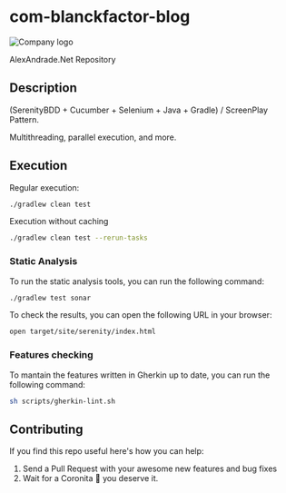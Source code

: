 # com-blanckfactor-blog

![Company logo](docs/assets/company-logo.png)

AlexAndrade.Net Repository

## Description

(SerenityBDD + Cucumber + Selenium + Java + Gradle) / ScreenPlay Pattern.

Multithreading, parallel execution, and more.

## Execution

Regular execution:

```bash
./gradlew clean test
```

Execution without caching

```bash
./gradlew clean test --rerun-tasks
```

### Static Analysis

To run the static analysis tools, you can run the following command:

```bash
./gradlew test sonar 
```

To check the results, you can open the following URL in your browser:

```bash
open target/site/serenity/index.html
```

### Features checking

To mantain the features written in Gherkin up to date, you can run the following command:

```bash
sh scripts/gherkin-lint.sh
```

## Contributing

If you find this repo useful here's how you can help:

1. Send a Pull Request with your awesome new features and bug fixes
2. Wait for a Coronita :beer: you deserve it.
